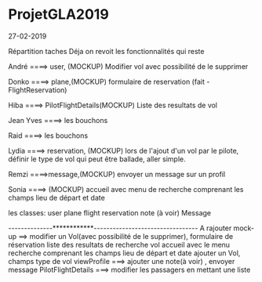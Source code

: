 # ProjetGLA2019
27-02-2019

Répartition taches
Déja on revoit les fonctionnalités qui reste

André ====> user, (MOCKUP)  Modifier vol avec possibilité de le supprimer

Donko ====> plane,(MOCKUP)  formulaire de reservation (fait - FlightReservation)

Hiba ====> PilotFlightDetails(MOCKUP)   Liste des resultats de vol

Jean Yves ====> les bouchons

Raid ====> les bouchons

Lydia ====> reservation, (MOCKUP) lors de l'ajout d'un vol par le pilote, définir le type de vol qui peut être ballade, aller simple.

Remzi ====>message,(MOCKUP)   envoyer un message sur un profil

Sonia ====>  (MOCKUP) accueil avec menu de recherche comprenant les champs lieu de départ et date

les classes:
  user
  plane
  flight
  reservation
  note (à voir)
  Message


--------------************---------------------------------
A rajouter
mock-up ==> modifier un Vol(avec possibilité de le supprimer),
            formulaire de réservation
            liste des resultats de  recherche vol
            accueil avec le menu recherche comprenant les champs lieu de départ et date
            ajouter un Vol, champs type de vol
            viewProfile ===> ajouter une note(à voir) , envoyer message
            PilotFlightDetails ===> modifier les passagers en mettant une liste
